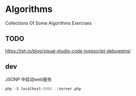# Algorithms

Collections Of Some Algorithms Exercises

## TODO

<https://tsh.io/blog/visual-studio-code-typescript-debugging/>

## dev

JSONP 中启动web服务

```php
php -S localhost:8088 ./server.php
```
